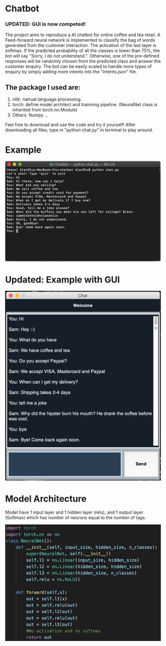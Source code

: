 # Chatbot 
### UPDATED: GUI is now competed!
The project aims to reproduce a AI chatbot for online coffee and tea retail. A Feed-forward neural network is implemented to classify the bag of words generated from the customer interaction. The activation of the last layer is softmax. If the predicted probability of all the classes is lower than 75%, the bot will say "Sorry, I do not understand.". Otherwise, one of the pre-defined responses will be randomly chosen from the predicted class and answer the customer enquiry. The bot can be easily scaled to handle more types of enquiry by simply adding more intents into the "intents.json" file.

## The package I used are:
1. nltk: natrual language processing.
2. torch: define model architect and trainning pipeline. (NeuralNet class is inherited from torch.nn.Module)
3. Others: Numpy ...

Feel free to download and use the code and try it yourself! After downloading all files, type in "python chat.py" in terminal to play around.

# Example
![ScreenShot](Chatbot.png)

# Updated: Example with GUI
![ScreenShot](APP_GUI.png)

# Model Architecture
Model have 1 input layer and 1 hidden layer (relu), and 1 output layer (Softmax) which has number of neurons equal to the number of tags.

![ScreenShot](ModelAch.png)
